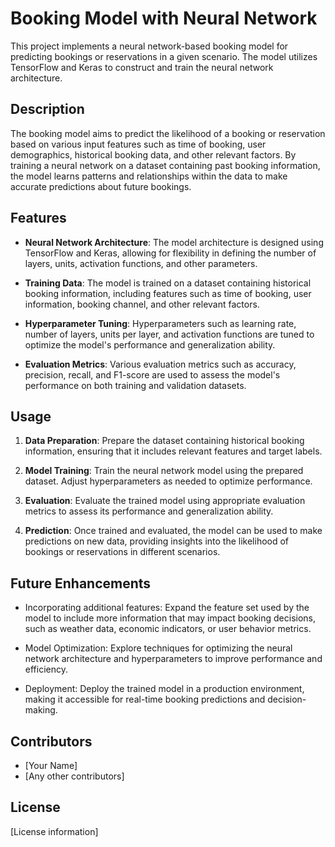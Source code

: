 # Booking Model with Neural Network

This project implements a neural network-based booking model for predicting bookings or reservations in a given scenario. The model utilizes TensorFlow and Keras to construct and train the neural network architecture.

## Description

The booking model aims to predict the likelihood of a booking or reservation based on various input features such as time of booking, user demographics, historical booking data, and other relevant factors. By training a neural network on a dataset containing past booking information, the model learns patterns and relationships within the data to make accurate predictions about future bookings.

## Features

- **Neural Network Architecture**: The model architecture is designed using TensorFlow and Keras, allowing for flexibility in defining the number of layers, units, activation functions, and other parameters.
  
- **Training Data**: The model is trained on a dataset containing historical booking information, including features such as time of booking, user information, booking channel, and other relevant factors.

- **Hyperparameter Tuning**: Hyperparameters such as learning rate, number of layers, units per layer, and activation functions are tuned to optimize the model's performance and generalization ability.

- **Evaluation Metrics**: Various evaluation metrics such as accuracy, precision, recall, and F1-score are used to assess the model's performance on both training and validation datasets.

## Usage

1. **Data Preparation**: Prepare the dataset containing historical booking information, ensuring that it includes relevant features and target labels.

2. **Model Training**: Train the neural network model using the prepared dataset. Adjust hyperparameters as needed to optimize performance.

3. **Evaluation**: Evaluate the trained model using appropriate evaluation metrics to assess its performance and generalization ability.

4. **Prediction**: Once trained and evaluated, the model can be used to make predictions on new data, providing insights into the likelihood of bookings or reservations in different scenarios.

## Future Enhancements

- Incorporating additional features: Expand the feature set used by the model to include more information that may impact booking decisions, such as weather data, economic indicators, or user behavior metrics.

- Model Optimization: Explore techniques for optimizing the neural network architecture and hyperparameters to improve performance and efficiency.

- Deployment: Deploy the trained model in a production environment, making it accessible for real-time booking predictions and decision-making.

## Contributors

- [Your Name]
- [Any other contributors]

## License

[License information]



